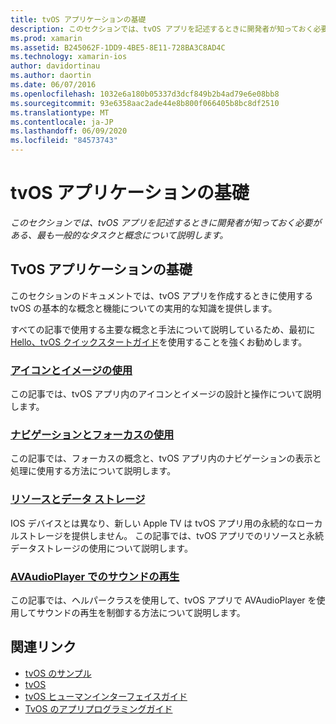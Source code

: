 ```yaml
---
title: tvOS アプリケーションの基礎
description: このセクションでは、tvOS アプリを記述するときに開発者が知っておく必要がある、最も一般的なタスクと概念について説明します。
ms.prod: xamarin
ms.assetid: B245062F-1DD9-4BE5-8E11-728BA3C8AD4C
ms.technology: xamarin-ios
author: davidortinau
ms.author: daortin
ms.date: 06/07/2016
ms.openlocfilehash: 1032e6a180b05337d3dcf849b2b4ad79e6e08bb8
ms.sourcegitcommit: 93e6358aac2ade44e8b800f066405b8bc8df2510
ms.translationtype: MT
ms.contentlocale: ja-JP
ms.lasthandoff: 06/09/2020
ms.locfileid: "84573743"
---
```

# <a name="tvos-application-fundamentals"></a>tvOS アプリケーションの基礎

_このセクションでは、tvOS アプリを記述するときに開発者が知っておく必要がある、最も一般的なタスクと概念について説明します。_

<a name="Xamarin.tvOS-Application-Fundamentals"></a>

## <a name="xamarintvos-application-fundamentals"></a>TvOS アプリケーションの基礎

このセクションのドキュメントでは、tvOS アプリを作成するときに使用する tvOS の基本的な概念と機能についての実用的な知識を提供します。

すべての記事で使用する主要な概念と手法について説明しているため、最初に[Hello、tvOS クイックスタートガイド](~/ios/tvos/get-started/hello-tvos.md)を使用することを強くお勧めします。

<a name="Working-with-Icons-and-Images"></a>

### <a name="working-with-icons-and-images"></a>[アイコンとイメージの使用](~/ios/tvos/app-fundamentals/icons-images.md)

この記事では、tvOS アプリ内のアイコンとイメージの設計と操作について説明します。

<a name="Working-with-Navigation-and-Focus"></a>

### <a name="working-with-navigation-and-focus"></a>[ナビゲーションとフォーカスの使用](~/ios/tvos/app-fundamentals/navigation-focus.md)

この記事では、フォーカスの概念と、tvOS アプリ内のナビゲーションの表示と処理に使用する方法について説明します。

<a name="Resources-and-Data-Storage"></a>

### <a name="resources-and-data-storage"></a>[リソースとデータ ストレージ](~/ios/tvos/app-fundamentals/resources-data-storage.md)

IOS デバイスとは異なり、新しい Apple TV は tvOS アプリ用の永続的なローカルストレージを提供しません。 この記事では、tvOS アプリでのリソースと永続データストレージの使用について説明します。

<a name="Playing-Sound-with-AVAudioPlayer"></a>

### <a name="playing-sound-with-avaudioplayer"></a>[AVAudioPlayer でのサウンドの再生](~/ios/tvos/app-fundamentals/sounds.md)

この記事では、ヘルパークラスを使用して、tvOS アプリで AVAudioPlayer を使用してサウンドの再生を制御する方法について説明します。

## <a name="related-links"></a>関連リンク

- [tvOS のサンプル](https://docs.microsoft.com/samples/browse/?products=xamarin&term=Xamarin.iOS+tvOS)
- [tvOS](https://developer.apple.com/tvos/)
- [tvOS ヒューマンインターフェイスガイド](https://developer.apple.com/tvos/human-interface-guidelines/)
- [TvOS のアプリプログラミングガイド](https://developer.apple.com/library/prerelease/tvos/documentation/General/Conceptual/AppleTV_PG/)
